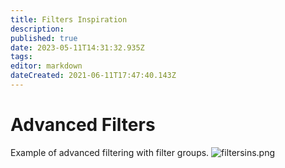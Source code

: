 ```yaml
---
title: Filters Inspiration
description: 
published: true
date: 2023-05-11T14:31:32.935Z
tags: 
editor: markdown
dateCreated: 2021-06-11T17:47:40.143Z
---
```


# Advanced Filters
Example of advanced filtering with filter groups.
![filtersins.png](/assets/design/exploration/filters/filtersins.png)

